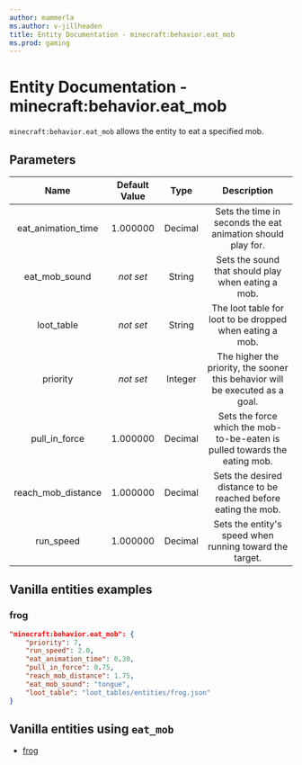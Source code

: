 ```yaml
---
author: mammerla
ms.author: v-jillheaden
title: Entity Documentation - minecraft:behavior.eat_mob
ms.prod: gaming
---
```


# Entity Documentation - minecraft:behavior.eat_mob

`minecraft:behavior.eat_mob` allows the entity to eat a specified mob.

## Parameters

| Name| Default Value| Type| Description |
|:-----------:|:-----------:|:-----------:|:-----------:|
| eat_animation_time| 1.000000| Decimal| Sets the time in seconds the eat animation should play for. |
| eat_mob_sound|*not set* | String| Sets the sound that should play when eating a mob. |
| loot_table|*not set* | String| The loot table for loot to be dropped when eating a mob. |
| priority|*not set*|Integer|The higher the priority, the sooner this behavior will be executed as a goal.|
| pull_in_force| 1.000000| Decimal| Sets the force which the mob-to-be-eaten is pulled towards the eating mob. |
| reach_mob_distance| 1.000000| Decimal| Sets the desired distance to be reached before eating the mob. |
| run_speed| 1.000000| Decimal| Sets the entity's speed when running toward the target. |

## Vanilla entities examples

### frog

```json
"minecraft:behavior.eat_mob": {
    "priority": 7,
    "run_speed": 2.0,
    "eat_animation_time": 0.30,
    "pull_in_force": 0.75,
    "reach_mob_distance": 1.75,
    "eat_mob_sound": "tongue",
    "loot_table": "loot_tables/entities/frog.json"
}
```

## Vanilla entities using `eat_mob`

- [frog](../../../../Source/VanillaBehaviorPack_Snippets/entities/frog.md)

